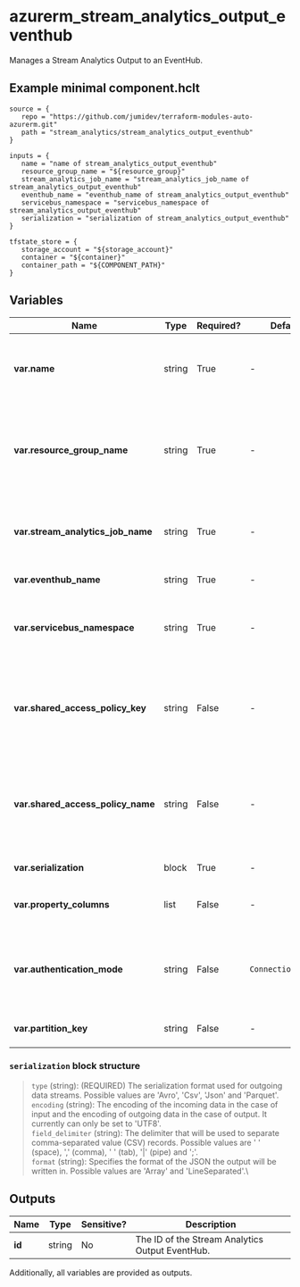 # azurerm_stream_analytics_output_eventhub

Manages a Stream Analytics Output to an EventHub.

## Example minimal component.hclt

```hcl
source = {
   repo = "https://github.com/jumidev/terraform-modules-auto-azurerm.git" 
   path = "stream_analytics/stream_analytics_output_eventhub" 
}

inputs = {
   name = "name of stream_analytics_output_eventhub" 
   resource_group_name = "${resource_group}" 
   stream_analytics_job_name = "stream_analytics_job_name of stream_analytics_output_eventhub" 
   eventhub_name = "eventhub_name of stream_analytics_output_eventhub" 
   servicebus_namespace = "servicebus_namespace of stream_analytics_output_eventhub" 
   serialization = "serialization of stream_analytics_output_eventhub" 
}

tfstate_store = {
   storage_account = "${storage_account}" 
   container = "${container}" 
   container_path = "${COMPONENT_PATH}" 
}

```

## Variables

| Name | Type | Required? |  Default  |  possible values |  Description |
| ---- | ---- | --------- |  ----------- | ----------- | ----------- |
| **var.name** | string | True | -  |  -  |  The name of the Stream Output. Changing this forces a new resource to be created. | 
| **var.resource_group_name** | string | True | -  |  -  |  The name of the Resource Group where the Stream Analytics Job exists. Changing this forces a new resource to be created. | 
| **var.stream_analytics_job_name** | string | True | -  |  -  |  The name of the Stream Analytics Job. Changing this forces a new resource to be created. | 
| **var.eventhub_name** | string | True | -  |  -  |  The name of the Event Hub. | 
| **var.servicebus_namespace** | string | True | -  |  -  |  The namespace that is associated with the desired Event Hub, Service Bus Queue, Service Bus Topic, etc. | 
| **var.shared_access_policy_key** | string | False | -  |  -  |  The shared access policy key for the specified shared access policy. Required when `authentication_mode` is set to `ConnectionString`. | 
| **var.shared_access_policy_name** | string | False | -  |  -  |  The shared access policy name for the Event Hub, Service Bus Queue, Service Bus Topic, etc. Required when `authentication_mode` is set to `ConnectionString`. | 
| **var.serialization** | block | True | -  |  -  |  A `serialization` block. | 
| **var.property_columns** | list | False | -  |  -  |  A list of property columns to add to the Event Hub output. | 
| **var.authentication_mode** | string | False | `ConnectionString`  |  `Msi`, `ConnectionString`  |  The authentication mode for the Stream Output. Possible values are `Msi` and `ConnectionString`. Defaults to `ConnectionString`. | 
| **var.partition_key** | string | False | -  |  -  |  The column that is used for the Event Hub partition key. | 

### `serialization` block structure

> `type` (string): (REQUIRED) The serialization format used for outgoing data streams. Possible values are 'Avro', 'Csv', 'Json' and 'Parquet'.\
> `encoding` (string): The encoding of the incoming data in the case of input and the encoding of outgoing data in the case of output. It currently can only be set to 'UTF8'.\
> `field_delimiter` (string): The delimiter that will be used to separate comma-separated value (CSV) records. Possible values are ' ' (space), ',' (comma), '	' (tab), '|' (pipe) and ';'.\
> `format` (string): Specifies the format of the JSON the output will be written in. Possible values are 'Array' and 'LineSeparated'.\



## Outputs

| Name | Type | Sensitive? | Description |
| ---- | ---- | --------- | --------- |
| **id** | string | No  | The ID of the Stream Analytics Output EventHub. | 

Additionally, all variables are provided as outputs.
